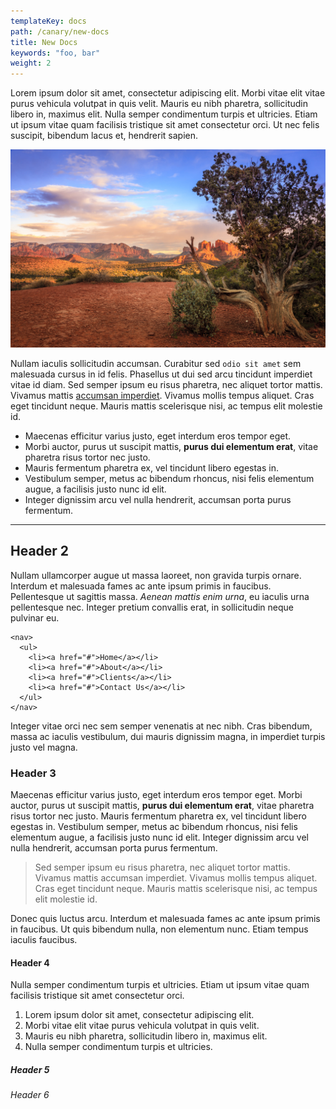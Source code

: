 ```yaml
---
templateKey: docs
path: /canary/new-docs
title: New Docs
keywords: "foo, bar"
weight: 2
---
```

Lorem ipsum dolor sit amet, consectetur adipiscing elit. Morbi vitae elit vitae purus vehicula volutpat in quis velit. Mauris eu nibh pharetra, sollicitudin libero in, maximus elit. Nulla semper condimentum turpis et ultricies. Etiam ut ipsum vitae quam facilisis tristique sit amet consectetur orci. Ut nec felis suscipit, bibendum lacus et, hendrerit sapien.

![A landscape](landscape.jpg)

Nullam iaculis sollicitudin accumsan. Curabitur sed `odio sit amet` sem malesuada cursus in id felis. Phasellus ut dui sed arcu tincidunt imperdiet vitae id diam. Sed semper ipsum eu risus pharetra, nec aliquet tortor mattis. Vivamus mattis [accumsan imperdiet](/). Vivamus mollis tempus aliquet. Cras eget tincidunt neque. Mauris mattis scelerisque nisi, ac tempus elit molestie id.

- Maecenas efficitur varius justo, eget interdum eros tempor eget.
- Morbi auctor, purus ut suscipit mattis, **purus dui elementum erat**, vitae pharetra risus tortor nec justo.
- Mauris fermentum pharetra ex, vel tincidunt libero egestas in.
- Vestibulum semper, metus ac bibendum rhoncus, nisi felis elementum augue, a facilisis justo nunc id elit.
- Integer dignissim arcu vel nulla hendrerit, accumsan porta purus fermentum.

---

## Header 2
Nullam ullamcorper augue ut massa laoreet, non gravida turpis ornare. Interdum et malesuada fames ac ante ipsum primis in faucibus. Pellentesque ut sagittis massa. _Aenean mattis enim urna_, eu iaculis urna pellentesque nec. Integer pretium convallis erat, in sollicitudin neque pulvinar eu.

```
<nav>
  <ul>
    <li><a href="#">Home</a></li>
    <li><a href="#">About</a></li>
    <li><a href="#">Clients</a></li>
    <li><a href="#">Contact Us</a></li>
  </ul>
</nav>
```

Integer vitae orci nec sem semper venenatis at nec nibh. Cras bibendum, massa ac iaculis vestibulum, dui mauris dignissim magna, in imperdiet turpis justo vel magna.

### Header 3
Maecenas efficitur varius justo, eget interdum eros tempor eget. Morbi auctor, purus ut suscipit mattis, **purus dui elementum erat**, vitae pharetra risus tortor nec justo. Mauris fermentum pharetra ex, vel tincidunt libero egestas in. Vestibulum semper, metus ac bibendum rhoncus, nisi felis elementum augue, a facilisis justo nunc id elit. Integer dignissim arcu vel nulla hendrerit, accumsan porta purus fermentum.

> Sed semper ipsum eu risus pharetra, nec aliquet tortor mattis. Vivamus mattis accumsan imperdiet. Vivamus mollis tempus aliquet. Cras eget tincidunt neque. Mauris mattis scelerisque nisi, ac tempus elit molestie id.

Donec quis luctus arcu. Interdum et malesuada fames ac ante ipsum primis in faucibus. Ut quis bibendum nulla, non elementum nunc. Etiam tempus iaculis faucibus.

#### Header 4
Nulla semper condimentum turpis et ultricies. Etiam ut ipsum vitae quam facilisis tristique sit amet consectetur orci.

1. Lorem ipsum dolor sit amet, consectetur adipiscing elit.
2. Morbi vitae elit vitae purus vehicula volutpat in quis velit.
3. Mauris eu nibh pharetra, sollicitudin libero in, maximus elit.
4. Nulla semper condimentum turpis et ultricies.

##### Header 5

###### Header 6
